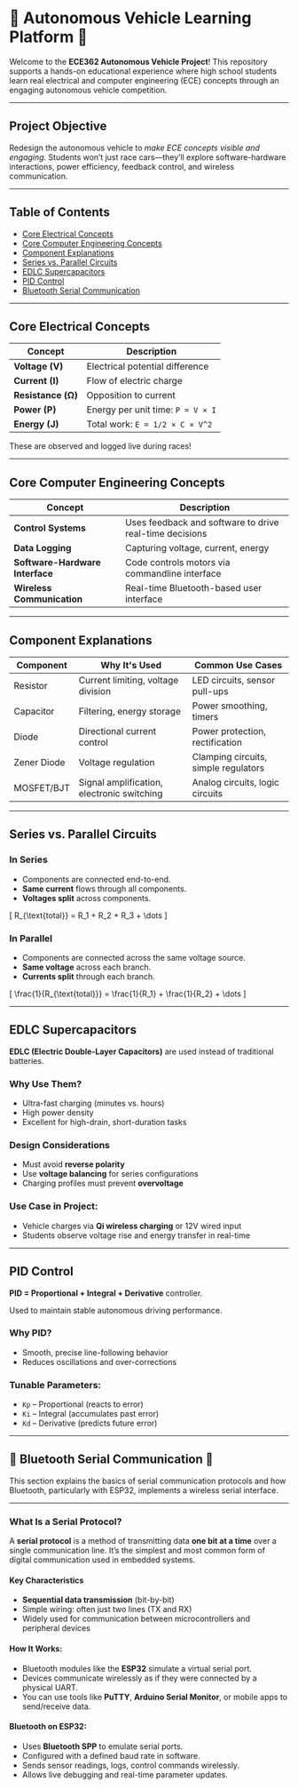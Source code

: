 # 🚗 Autonomous Vehicle Learning Platform 🚗

Welcome to the **ECE362 Autonomous Vehicle Project**! This repository supports a hands-on educational experience where high school students learn real electrical and computer engineering (ECE) concepts through an engaging autonomous vehicle competition.

---

## Project Objective

Redesign the autonomous vehicle to *make ECE concepts visible and engaging*. Students won’t just race cars—they’ll explore software-hardware interactions, power efficiency, feedback control, and wireless communication.

---

## Table of Contents

- [Core Electrical Concepts](#core-electrical-concepts)
- [Core Computer Engineering Concepts](#core-computer-engineering-concepts)
- [Component Explanations](#component-explanations)
- [Series vs. Parallel Circuits](#series-vs-parallel-circuits)
- [EDLC Supercapacitors](#edlc-supercapacitors)
- [PID Control](#pid-control)
- [Bluetooth Serial Communication](#bluetooth-serial-communication)

---

## Core Electrical Concepts

| Concept   | Description |
|-----------|-------------|
| **Voltage (V)** | Electrical potential difference |
| **Current (I)** | Flow of electric charge |
| **Resistance (Ω)** | Opposition to current |
| **Power (P)** | Energy per unit time: `P = V × I` |
| **Energy (J)** | Total work: `E = 1/2 × C × V^2` |

These are observed and logged live during races!

---

## Core Computer Engineering Concepts

| Concept          | Description |
|------------------|-------------|
| **Control Systems** | Uses feedback and software to drive real-time decisions |
| **Data Logging** | Capturing voltage, current, energy |
| **Software-Hardware Interface** | Code controls motors via commandline interface |
| **Wireless Communication** | Real-time Bluetooth-based user interface |

---

## Component Explanations

| Component      | Why It's Used                              | Common Use Cases                          |
|----------------|--------------------------------------------|-------------------------------------------|
| Resistor       | Current limiting, voltage division         | LED circuits, sensor pull-ups             |
| Capacitor      | Filtering, energy storage                  | Power smoothing, timers                   |
| Diode          | Directional current control                | Power protection, rectification           |
| Zener Diode    | Voltage regulation                         | Clamping circuits, simple regulators      |
| MOSFET/BJT     | Signal amplification, electronic switching | Analog circuits, logic circuits           |

---

## Series vs. Parallel Circuits

### In Series

- Components are connected end-to-end.
- **Same current** flows through all components.
- **Voltages split** across components.

\[
R_{\text{total}} = R_1 + R_2 + R_3 + \dots
\]

### In Parallel

- Components are connected across the same voltage source.
- **Same voltage** across each branch.
- **Currents split** through each branch.

\[
\frac{1}{R_{\text{total}}} = \frac{1}{R_1} + \frac{1}{R_2} + \dots
\]

---

## EDLC Supercapacitors

**EDLC (Electric Double-Layer Capacitors)** are used instead of traditional batteries.

### Why Use Them?

- Ultra-fast charging (minutes vs. hours)
- High power density
- Excellent for high-drain, short-duration tasks

### Design Considerations

- Must avoid **reverse polarity**
- Use **voltage balancing** for series configurations
- Charging profiles must prevent **overvoltage**

### Use Case in Project:

- Vehicle charges via **Qi wireless charging** or 12V wired input
- Students observe voltage rise and energy transfer in real-time

---

## PID Control

**PID = Proportional + Integral + Derivative** controller.

Used to maintain stable autonomous driving performance.

### Why PID?

- Smooth, precise line-following behavior
- Reduces oscillations and over-corrections

### Tunable Parameters:

- `Kp` – Proportional (reacts to error)
- `Ki` – Integral (accumulates past error)
- `Kd` – Derivative (predicts future error)

---

## 📶 Bluetooth Serial Communication 📶

This section explains the basics of serial communication protocols and how Bluetooth, particularly with ESP32, implements a wireless serial interface.

---

### What Is a Serial Protocol?

A **serial protocol** is a method of transmitting data **one bit at a time** over a single communication line. It’s the simplest and most common form of digital communication used in embedded systems.

#### Key Characteristics

- **Sequential data transmission** (bit-by-bit)
- Simple wiring: often just two lines (TX and RX)
- Widely used for communication between microcontrollers and peripheral devices

#### How It Works:

- Bluetooth modules like the **ESP32** simulate a virtual serial port.
- Devices communicate wirelessly as if they were connected by a physical UART.
- You can use tools like **PuTTY**, **Arduino Serial Monitor**, or mobile apps to send/receive data.

#### Bluetooth on ESP32:

- Uses **Bluetooth SPP** to emulate serial ports.
- Configured with a defined baud rate in software.
- Sends sensor readings, logs, control commands wirelessly.
- Allows live debugging and real-time parameter updates.

